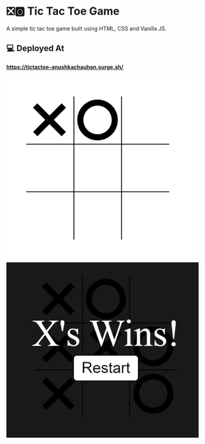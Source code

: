 # ❎🅾️ Tic Tac Toe Game

A simple tic tac toe game built using HTML, CSS and Vanilla JS.

## 💻 Deployed At
#### https://tictactoe-anushkachauhan.surge.sh/

![Image](./assets/img-1.png)
![Image](./assets/img-2.png)
